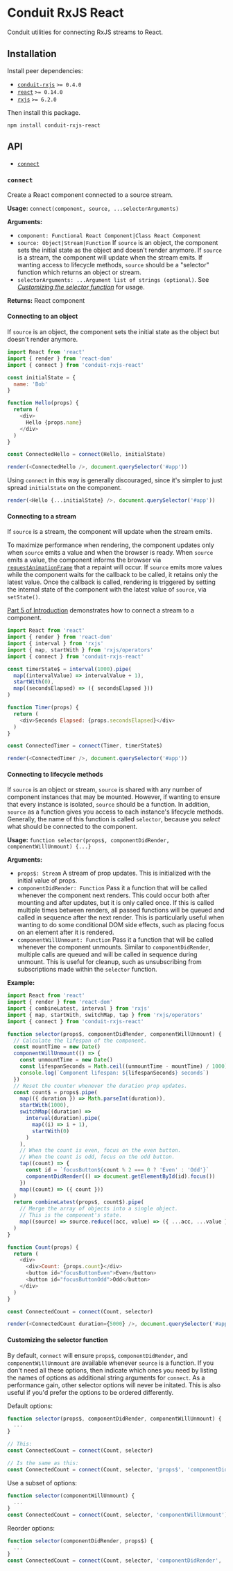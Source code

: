 # Conduit RxJS React

Conduit utilities for connecting RxJS streams to React.

## Installation

Install peer dependencies:
- [`conduit-rxjs`](../conduit-rxjs) `>= 0.4.0`
- [`react`](https://github.com/facebook/react) `>= 0.14.0`
- [`rxjs`](https://github.com/ReactiveX/rxjs) `>= 6.2.0`

Then install this package.

```
npm install conduit-rxjs-react
```

## API

- [`connect`](#connect)

### `connect`

Create a React component connected to a source stream.

**Usage:** `connect(component, source, ...selectorArguments)`

**Arguments:**
- `component: Functional React Component|Class React Component`
- `source: Object|Stream|Function` If `source` is an object, the component sets the initial state as the object and doesn't render anymore. If `source` is a stream, the component will update when the stream emits. If wanting access to lifecycle methods, `source` should be a "selector" function which returns an object or stream.
- `selectorArguments: ...Argument list of strings (optional)`. See [*Customizing the selector function*](#customizing-the-selector-function) for usage.

**Returns:** React component

#### Connecting to an object

If `source` is an object, the component sets the initial state as the object but doesn't render anymore.

```js
import React from 'react'
import { render } from 'react-dom'
import { connect } from 'conduit-rxjs-react'

const initialState = {
  name: 'Bob'
}

function Hello(props) {
  return (
    <div>
      Hello {props.name}
    </div>
  )
}

const ConnectedHello = connect(Hello, initialState)

render(<ConnectedHello />, document.querySelector('#app'))
```

Using `connect` in this way is generally discouraged, since it's simpler to just spread `initialState` on the component.

```js
render(<Hello {...initialState} />, document.querySelector('#app'))
```

#### Connecting to a stream

If `source` is a stream, the component will update when the stream emits.

To maximize performance when rendering, the component updates only when `source` emits a value and when the browser is ready. When `source` emits a value, the component informs the browser via [`requestAnimationFrame`](https://developer.mozilla.org/en-US/docs/Web/API/window/requestAnimationFrame) that a repaint will occur. If `source` emits more values while the component waits for the callback to be called, it retains only the latest value. Once the callback is called, rendering is triggered by setting the internal state of the component with the latest value of `source`, via `setState()`.

[Part 5 of Introduction](../../docs/introduction.md#part-5) demonstrates how to connect a stream to a component.

```js
import React from 'react'
import { render } from 'react-dom'
import { interval } from 'rxjs'
import { map, startWith } from 'rxjs/operators'
import { connect } from 'conduit-rxjs-react'

const timerState$ = interval(1000).pipe(
  map((intervalValue) => intervalValue + 1),
  startWith(0),
  map((secondsElapsed) => ({ secondsElapsed }))
)

function Timer(props) {
  return (
    <div>Seconds Elapsed: {props.secondsElapsed}</div>
  )
}

const ConnectedTimer = connect(Timer, timerState$)

render(<ConnectedTimer />, document.querySelector('#app'))
```

#### Connecting to lifecycle methods

If `source` is an object or stream, `source` is shared with any number of component instances that may be mounted. However, if wanting to ensure that every instance is isolated, `source` should be a function. In addition, `source` as a function gives you access to each instance's lifecycle methods. Generally, the name of this function is called `selector`, because you *select* what should be connected to the component.

**Usage:** `function selector(props$, componentDidRender, componentWillUnmount) {...}`

**Arguments:**
- `props$: Stream` A stream of prop updates. This is initialized with the initial value of props.
- `componentDidRender: Function` Pass it a function that will be called whenever the component next renders. This could occur both after mounting and after updates, but it is only called once. If this is called multiple times between renders, all passed functions will be queued and called in sequence after the next render. This is particularly useful when wanting to do some conditional DOM side effects, such as placing focus on an element after it is rendered.
- `componentWillUnmount: Function` Pass it a function that will be called whenever the component unmounts. Similar to `componentDidRender`, multiple calls are queued and will be called in sequence during unmount. This is useful for cleanup, such as unsubscribing from subscriptions made within the `selector` function.

**Example:**

```js
import React from 'react'
import { render } from 'react-dom'
import { combineLatest, interval } from 'rxjs'
import { map, startWith, switchMap, tap } from 'rxjs/operators'
import { connect } from 'conduit-rxjs-react'

function selector(props$, componentDidRender, componentWillUnmount) {
  // Calculate the lifespan of the component.
  const mountTime = new Date()
  componentWillUnmount(() => {
    const unmountTime = new Date()
    const lifespanSeconds = Math.ceil((unmountTime - mountTime) / 1000)
    console.log(`Component lifespan: ${lifespanSeconds} seconds`)
  })
  // Reset the counter whenever the duration prop updates.
  const count$ = props$.pipe(
    map(({ duration }) => Math.parseInt(duration)),
    startWith(1000),
    switchMap((duration) =>
      interval(duration).pipe(
        map((i) => i + 1),
        startWith(0)
      )
    ),
    // When the count is even, focus on the even button.
    // When the count is odd, focus on the odd button.
    tap((count) => {
      const id = `focusButton${count % 2 === 0 ? 'Even' : 'Odd'}`
      componentDidRender(() => document.getElementById(id).focus())
    })
    map((count) => ({ count }))
  )
  return combineLatest(props$, count$).pipe(
    // Merge the array of objects into a single object.
    // This is the component's state.
    map((source) => source.reduce((acc, value) => ({ ...acc, ...value }), {}))
  )
}

function Count(props) {
  return (
    <div>
      <div>Count: {props.count}</div>
      <button id="focusButtonEven">Even</button>
      <button id="focusButtonOdd">Odd</button>
    </div>
  )
}

const ConnectedCount = connect(Count, selector)

render(<ConnectedCount duration={5000} />, document.querySelector('#app'))
```

#### Customizing the selector function

By default, `connect` will ensure `props$`, `componentDidRender`, and `componentWillUnmount` are available whenever `source` is a function. If you don't need all these options, then indicate which ones you need by listing the names of options as additional string arguments for `connect`. As a performance gain, other selector options will never be initated. This is also useful if you'd prefer the options to be ordered differently.

Default options:

```js
function selector(props$, componentDidRender, componentWillUnmount) {
  ...
}

// This:
const ConnectedCount = connect(Count, selector)

// Is the same as this:
const ConnectedCount = connect(Count, selector, 'props$', 'componentDidRender', 'componentWillUnmount')
```

Use a subset of options:

```js
function selector(componentWillUnmount) {
  ...
}
const ConnectedCount = connect(Count, selector, 'componentWillUnmount')
```

Reorder options:

```js
function selector(componentDidRender, props$) {
  ...
}
const ConnectedCount = connect(Count, selector, 'componentDidRender', 'props$')
```
